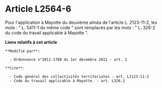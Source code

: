 # Article L2564-6

Pour l'application à Mayotte du deuxième alinéa de l'article L. 2123-11-2, les mots : " L. 5411-1 du même code " sont
remplacés par les mots : " L. 326-2 du code du travail applicable à Mayotte ".

**Liens relatifs à cet article**

	**Modifié par**:

	  - Ordonnance n°2011-1708 du 1er décembre 2011 - art. 1

	**Cite**:

	  - Code général des collectivités territoriales - art. L2123-11-2
	  - Code du travail applicable à Mayotte. - art. L326-2
